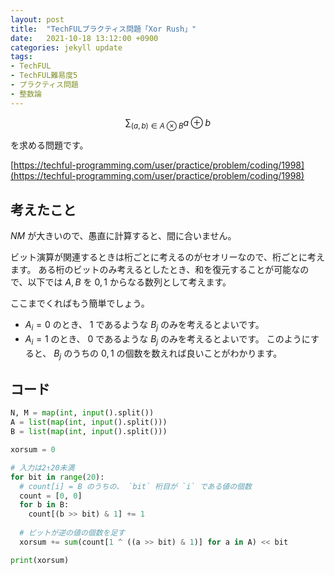 ```yaml
---
layout: post
title:  "TechFULプラクティス問題「Xor Rush」"
date:   2021-10-18 13:12:00 +0900
categories: jekyll update
tags:
- TechFUL
- TechFUL難易度5
- プラクティス問題
- 整数論
---
```


```math
\sum_{(a, b) \in A \otimes B} a \oplus b
```
を求める問題です。

[https://techful-programming.com/user/practice/problem/coding/1998](https://techful-programming.com/user/practice/problem/coding/1998)

## 考えたこと

$NM$ が大きいので、愚直に計算すると、間に合いません。

ビット演算が関連するときは桁ごとに考えるのがセオリーなので、桁ごとに考えます。
ある桁のビットのみ考えるとしたとき、和を復元することが可能なので、以下では $A, B$ を $0, 1$ からなる数列として考えます。

ここまでくればもう簡単でしょう。
- $A_i = 0$ のとき、 $1$ であるような $B_j$ のみを考えるとよいです。
- $A_i = 1$ のとき、 $0$ であるような $B_j$ のみを考えるとよいです。
このようにすると、 $B_j$ のうちの $0, 1$ の個数を数えれば良いことがわかります。

## コード

```python
N, M = map(int, input().split())
A = list(map(int, input().split()))
B = list(map(int, input().split()))

xorsum = 0

# 入力は2↑20未満
for bit in range(20):
  # count[i] = B のうちの、 `bit` 桁目が `i` である値の個数
  count = [0, 0]
  for b in B:
    count[(b >> bit) & 1] += 1
  
  # ビットが逆の値の個数を足す
  xorsum += sum(count[1 ^ ((a >> bit) & 1)] for a in A) << bit

print(xorsum)
```